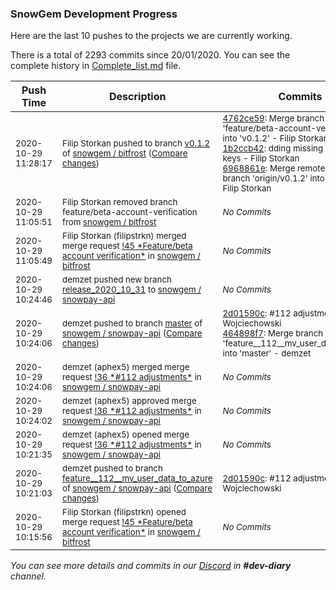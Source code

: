 
### SnowGem Development Progress

Here are the last 10 pushes to the projects we are currently working.

There is a total of 2293 commits since 20/01/2020. You can see the complete history in
 [Complete_list.md](Complete_list.md) file.

| Push Time | Description | Commits |
| --- | --- | --- |
| <sub>2020-10-29 11:28:17</sub> | <sub>Filip Storkan pushed to branch [v0\.1\.2](https://gitlab.com/snowgem/bitfrost/commits/v0.1.2) of [snowgem / bitfrost](https://gitlab.com/snowgem/bitfrost) ([Compare changes](https://gitlab.com/snowgem/bitfrost/compare/92f0261ba567440f84edf844507e7f710d8032ed...6968861e07e9967c9c419f73f53a3567e0fafc4c))</sub> | <sub>[4762ce59](https://gitlab.com/snowgem/bitfrost/-/commit/4762ce594ca2786200eacbb603628df89332400d): Merge branch 'feature/beta-account-verification' into 'v0.1.2' - Filip Storkan<br>[1b2ccb42](https://gitlab.com/snowgem/bitfrost/-/commit/1b2ccb420945d2070d99b024c2c0d4bf0ec7e0bf): dding missing translation keys - Filip Storkan<br>[6968861e](https://gitlab.com/snowgem/bitfrost/-/commit/6968861e07e9967c9c419f73f53a3567e0fafc4c): Merge remote-tracking branch 'origin/v0.1.2' into v0.1.2 - Filip Storkan</sub> |
| <sub>2020-10-29 11:05:51</sub> | <sub>Filip Storkan removed branch feature/beta-account-verification from [snowgem / bitfrost](https://gitlab.com/snowgem/bitfrost)</sub> | <sub>_No Commits_</sub> |
| <sub>2020-10-29 11:05:49</sub> | <sub>Filip Storkan (filipstrkn) merged merge request [\!45 \*Feature/beta account verification\*](https://gitlab.com/snowgem/bitfrost/-/merge_requests/45) in [snowgem / bitfrost](https://gitlab.com/snowgem/bitfrost)</sub> | <sub>_No Commits_</sub> |
| <sub>2020-10-29 10:24:46</sub> | <sub>demzet pushed new branch [release\_2020\_10\_31](https://gitlab.com/snowgem/snowpay-api/commits/release_2020_10_31) to [snowgem / snowpay\-api](https://gitlab.com/snowgem/snowpay-api)</sub> | <sub>_No Commits_</sub> |
| <sub>2020-10-29 10:24:06</sub> | <sub>demzet pushed to branch [master](https://gitlab.com/snowgem/snowpay-api/commits/master) of [snowgem / snowpay\-api](https://gitlab.com/snowgem/snowpay-api) ([Compare changes](https://gitlab.com/snowgem/snowpay-api/compare/250219732436104c23f4867d2f8964b0880ab11f...464898f7bc6489c051de55bf1640a8e5c91edc80))</sub> | <sub>[2d01590c](https://gitlab.com/snowgem/snowpay-api/-/commit/2d01590c666b1f88f335dd119bbd2c5013394e90): #112 adjustments - Kamil Wojciechowski<br>[464898f7](https://gitlab.com/snowgem/snowpay-api/-/commit/464898f7bc6489c051de55bf1640a8e5c91edc80): Merge branch 'feature__112__mv_user_data_to_azure' into 'master' - demzet</sub> |
| <sub>2020-10-29 10:24:06</sub> | <sub>demzet (aphex5) merged merge request [\!36 \*\#112 adjustments\*](https://gitlab.com/snowgem/snowpay-api/-/merge_requests/36) in [snowgem / snowpay\-api](https://gitlab.com/snowgem/snowpay-api)</sub> | <sub>_No Commits_</sub> |
| <sub>2020-10-29 10:24:02</sub> | <sub>demzet (aphex5) approved merge request [\!36 \*\#112 adjustments\*](https://gitlab.com/snowgem/snowpay-api/-/merge_requests/36) in [snowgem / snowpay\-api](https://gitlab.com/snowgem/snowpay-api)</sub> | <sub>_No Commits_</sub> |
| <sub>2020-10-29 10:21:35</sub> | <sub>demzet (aphex5) opened merge request [\!36 \*\#112 adjustments\*](https://gitlab.com/snowgem/snowpay-api/-/merge_requests/36) in [snowgem / snowpay\-api](https://gitlab.com/snowgem/snowpay-api)</sub> | <sub>_No Commits_</sub> |
| <sub>2020-10-29 10:21:03</sub> | <sub>demzet pushed to branch [feature\_\_112\_\_mv\_user\_data\_to\_azure](https://gitlab.com/snowgem/snowpay-api/commits/feature__112__mv_user_data_to_azure) of [snowgem / snowpay\-api](https://gitlab.com/snowgem/snowpay-api) ([Compare changes](https://gitlab.com/snowgem/snowpay-api/compare/4d1356d35cbac0ddaf8d7e83c7ea04374d97ac66...2d01590c666b1f88f335dd119bbd2c5013394e90))</sub> | <sub>[2d01590c](https://gitlab.com/snowgem/snowpay-api/-/commit/2d01590c666b1f88f335dd119bbd2c5013394e90): #112 adjustments - Kamil Wojciechowski</sub> |
| <sub>2020-10-29 10:15:56</sub> | <sub>Filip Storkan (filipstrkn) opened merge request [\!45 \*Feature/beta account verification\*](https://gitlab.com/snowgem/bitfrost/-/merge_requests/45) in [snowgem / bitfrost](https://gitlab.com/snowgem/bitfrost)</sub> | <sub>_No Commits_</sub> |

_You can see more details and commits in our [Discord](https://discord.gg/zumGnbg) in **#dev-diary** channel._
